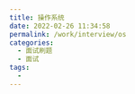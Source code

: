 ```yaml
---
title: 操作系统
date: 2022-02-26 11:34:58
permalink: /work/interview/os
categories:
  - 面试刷题
  - 面试
tags:
  - 
---
```

